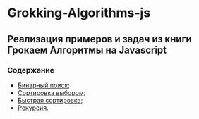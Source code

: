 # Grokking-Algorithms-js

## Реализация примеров и задач из книги Грокаем Алгоритмы на Javascript

### Содержание
+ [Бинарный поиск](https://github.com/Oleeesya/Grokking-Algorithms-js/blob/main/binary_search.js);  
+ [Сортировка выбором](https://github.com/Oleeesya/Grokking-Algorithms-js/blob/main/selection_sort.js);  
+ [Быстрая сортировка](https://github.com/Oleeesya/Grokking-Algorithms-js/blob/main/quick_sort.js);  
+ [Рекурсия](https://github.com/Oleeesya/Grokking-Algorithms-js/tree/main/recursion).
